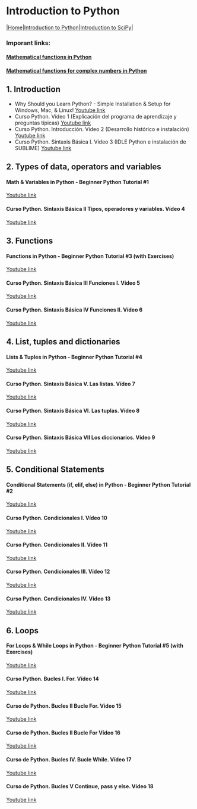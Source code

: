 # Introduction to Python

|[Home](/index.md)|[Introduction to Python](/Python.md)|[Introduction to SciPy](/SciPy.md)|

### Imporant links:

#### [Mathematical functions in Python](https://docs.python.org/3/library/math.html#module-math)
#### [Mathematical functions for complex numbers in Python](https://docs.python.org/3/library/cmath.html#module-cmath)

## 1. Introduction
* Why Should you Learn Python? - Simple Installation & Setup for Windows, Mac, & Linux!
[Youtube link](https://www.youtube.com/watch?v=RJL6Y761TNE&list=PLFCB5Dp81iNVoB_eWmDB1nEusSCurrsac&index=1)
* Curso Python. Vídeo 1 (Explicación del programa de aprendizaje y preguntas típicas)
[Youtube link](https://www.youtube.com/watch?v=G2FCfQj-9ig&list=PLU8oAlHdN5BlvPxziopYZRd55pdqFwkeS&index=1)
* Curso Python. Introducción. Vídeo 2 (Desarrollo histórico e instalación)
[Youtube link](https://www.youtube.com/watch?v=9ojhJsXNWCI&list=PLU8oAlHdN5BlvPxziopYZRd55pdqFwkeS&index=2)
* Curso Python. Sintaxis Básica I. Vídeo 3 (IDLE Python e instalación de SUBLIME)
[Youtube link](https://www.youtube.com/watch?v=yppT6GPZMyo&list=PLU8oAlHdN5BlvPxziopYZRd55pdqFwkeS&index=4&t=0s)

## 2. Types of data, operators and variables

#### Math & Variables in Python - Beginner Python Tutorial #1
[Youtube link](https://www.youtube.com/watch?v=XM0CtrJYM2A&list=PLFCB5Dp81iNVoB_eWmDB1nEusSCurrsac&index=2)

#### Curso Python. Sintaxis Básica II Tipos, operadores y variables. Vídeo 4
[Youtube link](https://www.youtube.com/watch?v=u4I9PqhqCo8&list=PLU8oAlHdN5BlvPxziopYZRd55pdqFwkeS&index=4)

## 3. Functions

#### Functions in Python - Beginner Python Tutorial #3 (with Exercises)
[Youtube link](https://www.youtube.com/watch?v=5U95tRdYySA&list=PLFCB5Dp81iNVoB_eWmDB1nEusSCurrsac&index=5)

#### Curso Python. Sintaxis Básica III Funciones I. Vídeo 5
[Youtube link](https://www.youtube.com/watch?v=VY448UWAQ_0&list=PLU8oAlHdN5BlvPxziopYZRd55pdqFwkeS&index=5)

#### Curso Python. Sintaxis Básica IV Funciones II. Vídeo 6
[Youtube link](https://www.youtube.com/watch?v=vawEHhV_HFA&list=PLU8oAlHdN5BlvPxziopYZRd55pdqFwkeS&index=6)

## 4. List, tuples and dictionaries

#### Lists & Tuples in Python - Beginner Python Tutorial #4
[Youtube link](https://www.youtube.com/watch?v=_zFI6ytHHdY&list=PLFCB5Dp81iNVoB_eWmDB1nEusSCurrsac&index=6)

#### Curso Python. Sintaxis Básica V. Las listas. Vídeo 7
[Youtube link](https://www.youtube.com/watch?v=Q8hugySbLQQ&list=PLU8oAlHdN5BlvPxziopYZRd55pdqFwkeS&index=7)

#### Curso Python. Sintaxis Básica VI. Las tuplas. Vídeo 8
[Youtube link](https://www.youtube.com/watch?v=Ufqh8aoR9hE&list=PLU8oAlHdN5BlvPxziopYZRd55pdqFwkeS&index=8)

#### Curso Python. Sintaxis Básica VII Los diccionarios. Vídeo 9
[Youtube link](https://www.youtube.com/watch?v=2OmgHl8lp0I&list=PLU8oAlHdN5BlvPxziopYZRd55pdqFwkeS&index=9)

## 5. Conditional Statements

#### Conditional Statements (if, elif, else) in Python - Beginner Python Tutorial #2
[Youtube link](https://www.youtube.com/watch?v=vsVGPcfxEiA&list=PLFCB5Dp81iNVoB_eWmDB1nEusSCurrsac&index=4)

#### Curso Python. Condicionales I. Vídeo 10
[Youtube link](https://www.youtube.com/watch?v=iV-4F0jGWak&list=PLU8oAlHdN5BlvPxziopYZRd55pdqFwkeS&index=10)

#### Curso Python. Condicionales II. Vídeo 11
[Youtube link](https://www.youtube.com/watch?v=cf7o4s9nFu8&list=PLU8oAlHdN5BlvPxziopYZRd55pdqFwkeS&index=11)

#### Curso Python. Condicionales III. Vídeo 12
[Youtube link](https://www.youtube.com/watch?v=qxgEolsC6rg&list=PLU8oAlHdN5BlvPxziopYZRd55pdqFwkeS&index=12)

#### Curso Python. Condicionales IV. Vídeo 13
[Youtube link](https://www.youtube.com/watch?v=rDGsWYnQEJY&list=PLU8oAlHdN5BlvPxziopYZRd55pdqFwkeS&index=13)

## 6. Loops

#### For Loops & While Loops in Python - Beginner Python Tutorial #5 (with Exercises)
[Youtube link](https://www.youtube.com/watch?v=WPF5M_Ic6Fc&list=PLFCB5Dp81iNVoB_eWmDB1nEusSCurrsac&index=7)

#### Curso Python. Bucles I. For. Vídeo 14
[Youtube link](https://www.youtube.com/watch?v=GQGhU1526Oo&list=PLU8oAlHdN5BlvPxziopYZRd55pdqFwkeS&index=14)

#### Curso de Python. Bucles II Bucle For. Vídeo 15
[Youtube link](https://www.youtube.com/watch?v=D416qOEDrhI&list=PLU8oAlHdN5BlvPxziopYZRd55pdqFwkeS&index=15)

#### Curso de Python. Bucles II Bucle For Vídeo 16
[Youtube link](https://www.youtube.com/watch?v=KFz-mXB7qVI&list=PLU8oAlHdN5BlvPxziopYZRd55pdqFwkeS&index=16)

#### Curso de Python. Bucles IV. Bucle While. Vídeo 17
[Youtube link](https://www.youtube.com/watch?v=UfUM6uzl5SM&list=PLU8oAlHdN5BlvPxziopYZRd55pdqFwkeS&index=17)

#### Curso de Python. Bucles V Continue, pass y else. Vídeo 18
[Youtube link](https://www.youtube.com/watch?v=c8WCRTU4udo&list=PLU8oAlHdN5BlvPxziopYZRd55pdqFwkeS&index=18)
